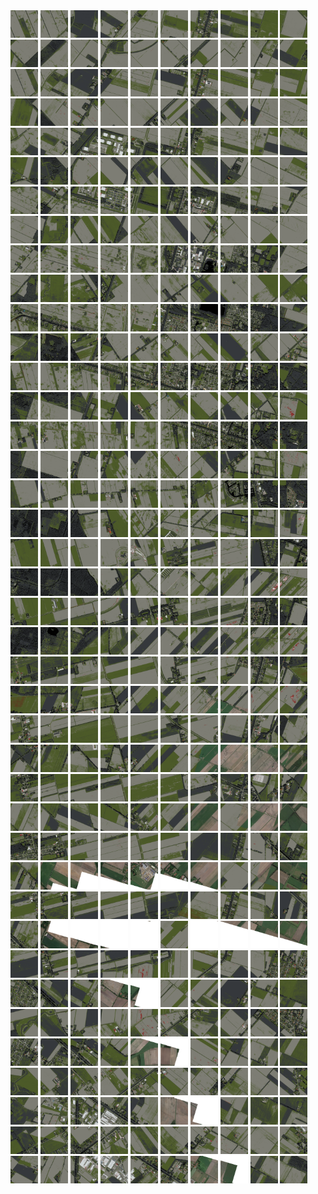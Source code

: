 <html>
<div>
<img src="https://github.com/HakkaTjakka/NL_TILE_MAP/blob/main/18/652/-1056/r.6520.-10560.png" height="44" width="44">
<img src="https://github.com/HakkaTjakka/NL_TILE_MAP/blob/main/18/652/-1056/r.6521.-10560.png" height="44" width="44">
<img src="https://github.com/HakkaTjakka/NL_TILE_MAP/blob/main/18/652/-1056/r.6522.-10560.png" height="44" width="44">
<img src="https://github.com/HakkaTjakka/NL_TILE_MAP/blob/main/18/652/-1056/r.6523.-10560.png" height="44" width="44">
<img src="https://github.com/HakkaTjakka/NL_TILE_MAP/blob/main/18/652/-1056/r.6524.-10560.png" height="44" width="44">
<img src="https://github.com/HakkaTjakka/NL_TILE_MAP/blob/main/18/652/-1056/r.6525.-10560.png" height="44" width="44">
<img src="https://github.com/HakkaTjakka/NL_TILE_MAP/blob/main/18/652/-1056/r.6526.-10560.png" height="44" width="44">
<img src="https://github.com/HakkaTjakka/NL_TILE_MAP/blob/main/18/652/-1056/r.6527.-10560.png" height="44" width="44">
<img src="https://github.com/HakkaTjakka/NL_TILE_MAP/blob/main/18/652/-1056/r.6528.-10560.png" height="44" width="44">
<img src="https://github.com/HakkaTjakka/NL_TILE_MAP/blob/main/18/652/-1056/r.6529.-10560.png" height="44" width="44">
<img src="https://github.com/HakkaTjakka/NL_TILE_MAP/blob/main/18/653/-1056/r.6530.-10560.png" height="44" width="44">
<img src="https://github.com/HakkaTjakka/NL_TILE_MAP/blob/main/18/653/-1056/r.6531.-10560.png" height="44" width="44">
<img src="https://github.com/HakkaTjakka/NL_TILE_MAP/blob/main/18/653/-1056/r.6532.-10560.png" height="44" width="44">
<img src="https://github.com/HakkaTjakka/NL_TILE_MAP/blob/main/18/653/-1056/r.6533.-10560.png" height="44" width="44">
<img src="https://github.com/HakkaTjakka/NL_TILE_MAP/blob/main/18/653/-1056/r.6534.-10560.png" height="44" width="44">
<img src="https://github.com/HakkaTjakka/NL_TILE_MAP/blob/main/18/653/-1056/r.6535.-10560.png" height="44" width="44">
<img src="https://github.com/HakkaTjakka/NL_TILE_MAP/blob/main/18/653/-1056/r.6536.-10560.png" height="44" width="44">
<img src="https://github.com/HakkaTjakka/NL_TILE_MAP/blob/main/18/653/-1056/r.6537.-10560.png" height="44" width="44">
<img src="https://github.com/HakkaTjakka/NL_TILE_MAP/blob/main/18/653/-1056/r.6538.-10560.png" height="44" width="44">
<img src="https://github.com/HakkaTjakka/NL_TILE_MAP/blob/main/18/653/-1056/r.6539.-10560.png" height="44" width="44">
<br>
<img src="https://github.com/HakkaTjakka/NL_TILE_MAP/blob/main/18/652/-1056/r.6520.-10559.png" height="44" width="44">
<img src="https://github.com/HakkaTjakka/NL_TILE_MAP/blob/main/18/652/-1056/r.6521.-10559.png" height="44" width="44">
<img src="https://github.com/HakkaTjakka/NL_TILE_MAP/blob/main/18/652/-1056/r.6522.-10559.png" height="44" width="44">
<img src="https://github.com/HakkaTjakka/NL_TILE_MAP/blob/main/18/652/-1056/r.6523.-10559.png" height="44" width="44">
<img src="https://github.com/HakkaTjakka/NL_TILE_MAP/blob/main/18/652/-1056/r.6524.-10559.png" height="44" width="44">
<img src="https://github.com/HakkaTjakka/NL_TILE_MAP/blob/main/18/652/-1056/r.6525.-10559.png" height="44" width="44">
<img src="https://github.com/HakkaTjakka/NL_TILE_MAP/blob/main/18/652/-1056/r.6526.-10559.png" height="44" width="44">
<img src="https://github.com/HakkaTjakka/NL_TILE_MAP/blob/main/18/652/-1056/r.6527.-10559.png" height="44" width="44">
<img src="https://github.com/HakkaTjakka/NL_TILE_MAP/blob/main/18/652/-1056/r.6528.-10559.png" height="44" width="44">
<img src="https://github.com/HakkaTjakka/NL_TILE_MAP/blob/main/18/652/-1056/r.6529.-10559.png" height="44" width="44">
<img src="https://github.com/HakkaTjakka/NL_TILE_MAP/blob/main/18/653/-1056/r.6530.-10559.png" height="44" width="44">
<img src="https://github.com/HakkaTjakka/NL_TILE_MAP/blob/main/18/653/-1056/r.6531.-10559.png" height="44" width="44">
<img src="https://github.com/HakkaTjakka/NL_TILE_MAP/blob/main/18/653/-1056/r.6532.-10559.png" height="44" width="44">
<img src="https://github.com/HakkaTjakka/NL_TILE_MAP/blob/main/18/653/-1056/r.6533.-10559.png" height="44" width="44">
<img src="https://github.com/HakkaTjakka/NL_TILE_MAP/blob/main/18/653/-1056/r.6534.-10559.png" height="44" width="44">
<img src="https://github.com/HakkaTjakka/NL_TILE_MAP/blob/main/18/653/-1056/r.6535.-10559.png" height="44" width="44">
<img src="https://github.com/HakkaTjakka/NL_TILE_MAP/blob/main/18/653/-1056/r.6536.-10559.png" height="44" width="44">
<img src="https://github.com/HakkaTjakka/NL_TILE_MAP/blob/main/18/653/-1056/r.6537.-10559.png" height="44" width="44">
<img src="https://github.com/HakkaTjakka/NL_TILE_MAP/blob/main/18/653/-1056/r.6538.-10559.png" height="44" width="44">
<img src="https://github.com/HakkaTjakka/NL_TILE_MAP/blob/main/18/653/-1056/r.6539.-10559.png" height="44" width="44">
<br>
<img src="https://github.com/HakkaTjakka/NL_TILE_MAP/blob/main/18/652/-1056/r.6520.-10558.png" height="44" width="44">
<img src="https://github.com/HakkaTjakka/NL_TILE_MAP/blob/main/18/652/-1056/r.6521.-10558.png" height="44" width="44">
<img src="https://github.com/HakkaTjakka/NL_TILE_MAP/blob/main/18/652/-1056/r.6522.-10558.png" height="44" width="44">
<img src="https://github.com/HakkaTjakka/NL_TILE_MAP/blob/main/18/652/-1056/r.6523.-10558.png" height="44" width="44">
<img src="https://github.com/HakkaTjakka/NL_TILE_MAP/blob/main/18/652/-1056/r.6524.-10558.png" height="44" width="44">
<img src="https://github.com/HakkaTjakka/NL_TILE_MAP/blob/main/18/652/-1056/r.6525.-10558.png" height="44" width="44">
<img src="https://github.com/HakkaTjakka/NL_TILE_MAP/blob/main/18/652/-1056/r.6526.-10558.png" height="44" width="44">
<img src="https://github.com/HakkaTjakka/NL_TILE_MAP/blob/main/18/652/-1056/r.6527.-10558.png" height="44" width="44">
<img src="https://github.com/HakkaTjakka/NL_TILE_MAP/blob/main/18/652/-1056/r.6528.-10558.png" height="44" width="44">
<img src="https://github.com/HakkaTjakka/NL_TILE_MAP/blob/main/18/652/-1056/r.6529.-10558.png" height="44" width="44">
<img src="https://github.com/HakkaTjakka/NL_TILE_MAP/blob/main/18/653/-1056/r.6530.-10558.png" height="44" width="44">
<img src="https://github.com/HakkaTjakka/NL_TILE_MAP/blob/main/18/653/-1056/r.6531.-10558.png" height="44" width="44">
<img src="https://github.com/HakkaTjakka/NL_TILE_MAP/blob/main/18/653/-1056/r.6532.-10558.png" height="44" width="44">
<img src="https://github.com/HakkaTjakka/NL_TILE_MAP/blob/main/18/653/-1056/r.6533.-10558.png" height="44" width="44">
<img src="https://github.com/HakkaTjakka/NL_TILE_MAP/blob/main/18/653/-1056/r.6534.-10558.png" height="44" width="44">
<img src="https://github.com/HakkaTjakka/NL_TILE_MAP/blob/main/18/653/-1056/r.6535.-10558.png" height="44" width="44">
<img src="https://github.com/HakkaTjakka/NL_TILE_MAP/blob/main/18/653/-1056/r.6536.-10558.png" height="44" width="44">
<img src="https://github.com/HakkaTjakka/NL_TILE_MAP/blob/main/18/653/-1056/r.6537.-10558.png" height="44" width="44">
<img src="https://github.com/HakkaTjakka/NL_TILE_MAP/blob/main/18/653/-1056/r.6538.-10558.png" height="44" width="44">
<img src="https://github.com/HakkaTjakka/NL_TILE_MAP/blob/main/18/653/-1056/r.6539.-10558.png" height="44" width="44">
<br>
<img src="https://github.com/HakkaTjakka/NL_TILE_MAP/blob/main/18/652/-1056/r.6520.-10557.png" height="44" width="44">
<img src="https://github.com/HakkaTjakka/NL_TILE_MAP/blob/main/18/652/-1056/r.6521.-10557.png" height="44" width="44">
<img src="https://github.com/HakkaTjakka/NL_TILE_MAP/blob/main/18/652/-1056/r.6522.-10557.png" height="44" width="44">
<img src="https://github.com/HakkaTjakka/NL_TILE_MAP/blob/main/18/652/-1056/r.6523.-10557.png" height="44" width="44">
<img src="https://github.com/HakkaTjakka/NL_TILE_MAP/blob/main/18/652/-1056/r.6524.-10557.png" height="44" width="44">
<img src="https://github.com/HakkaTjakka/NL_TILE_MAP/blob/main/18/652/-1056/r.6525.-10557.png" height="44" width="44">
<img src="https://github.com/HakkaTjakka/NL_TILE_MAP/blob/main/18/652/-1056/r.6526.-10557.png" height="44" width="44">
<img src="https://github.com/HakkaTjakka/NL_TILE_MAP/blob/main/18/652/-1056/r.6527.-10557.png" height="44" width="44">
<img src="https://github.com/HakkaTjakka/NL_TILE_MAP/blob/main/18/652/-1056/r.6528.-10557.png" height="44" width="44">
<img src="https://github.com/HakkaTjakka/NL_TILE_MAP/blob/main/18/652/-1056/r.6529.-10557.png" height="44" width="44">
<img src="https://github.com/HakkaTjakka/NL_TILE_MAP/blob/main/18/653/-1056/r.6530.-10557.png" height="44" width="44">
<img src="https://github.com/HakkaTjakka/NL_TILE_MAP/blob/main/18/653/-1056/r.6531.-10557.png" height="44" width="44">
<img src="https://github.com/HakkaTjakka/NL_TILE_MAP/blob/main/18/653/-1056/r.6532.-10557.png" height="44" width="44">
<img src="https://github.com/HakkaTjakka/NL_TILE_MAP/blob/main/18/653/-1056/r.6533.-10557.png" height="44" width="44">
<img src="https://github.com/HakkaTjakka/NL_TILE_MAP/blob/main/18/653/-1056/r.6534.-10557.png" height="44" width="44">
<img src="https://github.com/HakkaTjakka/NL_TILE_MAP/blob/main/18/653/-1056/r.6535.-10557.png" height="44" width="44">
<img src="https://github.com/HakkaTjakka/NL_TILE_MAP/blob/main/18/653/-1056/r.6536.-10557.png" height="44" width="44">
<img src="https://github.com/HakkaTjakka/NL_TILE_MAP/blob/main/18/653/-1056/r.6537.-10557.png" height="44" width="44">
<img src="https://github.com/HakkaTjakka/NL_TILE_MAP/blob/main/18/653/-1056/r.6538.-10557.png" height="44" width="44">
<img src="https://github.com/HakkaTjakka/NL_TILE_MAP/blob/main/18/653/-1056/r.6539.-10557.png" height="44" width="44">
<br>
<img src="https://github.com/HakkaTjakka/NL_TILE_MAP/blob/main/18/652/-1056/r.6520.-10556.png" height="44" width="44">
<img src="https://github.com/HakkaTjakka/NL_TILE_MAP/blob/main/18/652/-1056/r.6521.-10556.png" height="44" width="44">
<img src="https://github.com/HakkaTjakka/NL_TILE_MAP/blob/main/18/652/-1056/r.6522.-10556.png" height="44" width="44">
<img src="https://github.com/HakkaTjakka/NL_TILE_MAP/blob/main/18/652/-1056/r.6523.-10556.png" height="44" width="44">
<img src="https://github.com/HakkaTjakka/NL_TILE_MAP/blob/main/18/652/-1056/r.6524.-10556.png" height="44" width="44">
<img src="https://github.com/HakkaTjakka/NL_TILE_MAP/blob/main/18/652/-1056/r.6525.-10556.png" height="44" width="44">
<img src="https://github.com/HakkaTjakka/NL_TILE_MAP/blob/main/18/652/-1056/r.6526.-10556.png" height="44" width="44">
<img src="https://github.com/HakkaTjakka/NL_TILE_MAP/blob/main/18/652/-1056/r.6527.-10556.png" height="44" width="44">
<img src="https://github.com/HakkaTjakka/NL_TILE_MAP/blob/main/18/652/-1056/r.6528.-10556.png" height="44" width="44">
<img src="https://github.com/HakkaTjakka/NL_TILE_MAP/blob/main/18/652/-1056/r.6529.-10556.png" height="44" width="44">
<img src="https://github.com/HakkaTjakka/NL_TILE_MAP/blob/main/18/653/-1056/r.6530.-10556.png" height="44" width="44">
<img src="https://github.com/HakkaTjakka/NL_TILE_MAP/blob/main/18/653/-1056/r.6531.-10556.png" height="44" width="44">
<img src="https://github.com/HakkaTjakka/NL_TILE_MAP/blob/main/18/653/-1056/r.6532.-10556.png" height="44" width="44">
<img src="https://github.com/HakkaTjakka/NL_TILE_MAP/blob/main/18/653/-1056/r.6533.-10556.png" height="44" width="44">
<img src="https://github.com/HakkaTjakka/NL_TILE_MAP/blob/main/18/653/-1056/r.6534.-10556.png" height="44" width="44">
<img src="https://github.com/HakkaTjakka/NL_TILE_MAP/blob/main/18/653/-1056/r.6535.-10556.png" height="44" width="44">
<img src="https://github.com/HakkaTjakka/NL_TILE_MAP/blob/main/18/653/-1056/r.6536.-10556.png" height="44" width="44">
<img src="https://github.com/HakkaTjakka/NL_TILE_MAP/blob/main/18/653/-1056/r.6537.-10556.png" height="44" width="44">
<img src="https://github.com/HakkaTjakka/NL_TILE_MAP/blob/main/18/653/-1056/r.6538.-10556.png" height="44" width="44">
<img src="https://github.com/HakkaTjakka/NL_TILE_MAP/blob/main/18/653/-1056/r.6539.-10556.png" height="44" width="44">
<br>
<img src="https://github.com/HakkaTjakka/NL_TILE_MAP/blob/main/18/652/-1056/r.6520.-10555.png" height="44" width="44">
<img src="https://github.com/HakkaTjakka/NL_TILE_MAP/blob/main/18/652/-1056/r.6521.-10555.png" height="44" width="44">
<img src="https://github.com/HakkaTjakka/NL_TILE_MAP/blob/main/18/652/-1056/r.6522.-10555.png" height="44" width="44">
<img src="https://github.com/HakkaTjakka/NL_TILE_MAP/blob/main/18/652/-1056/r.6523.-10555.png" height="44" width="44">
<img src="https://github.com/HakkaTjakka/NL_TILE_MAP/blob/main/18/652/-1056/r.6524.-10555.png" height="44" width="44">
<img src="https://github.com/HakkaTjakka/NL_TILE_MAP/blob/main/18/652/-1056/r.6525.-10555.png" height="44" width="44">
<img src="https://github.com/HakkaTjakka/NL_TILE_MAP/blob/main/18/652/-1056/r.6526.-10555.png" height="44" width="44">
<img src="https://github.com/HakkaTjakka/NL_TILE_MAP/blob/main/18/652/-1056/r.6527.-10555.png" height="44" width="44">
<img src="https://github.com/HakkaTjakka/NL_TILE_MAP/blob/main/18/652/-1056/r.6528.-10555.png" height="44" width="44">
<img src="https://github.com/HakkaTjakka/NL_TILE_MAP/blob/main/18/652/-1056/r.6529.-10555.png" height="44" width="44">
<img src="https://github.com/HakkaTjakka/NL_TILE_MAP/blob/main/18/653/-1056/r.6530.-10555.png" height="44" width="44">
<img src="https://github.com/HakkaTjakka/NL_TILE_MAP/blob/main/18/653/-1056/r.6531.-10555.png" height="44" width="44">
<img src="https://github.com/HakkaTjakka/NL_TILE_MAP/blob/main/18/653/-1056/r.6532.-10555.png" height="44" width="44">
<img src="https://github.com/HakkaTjakka/NL_TILE_MAP/blob/main/18/653/-1056/r.6533.-10555.png" height="44" width="44">
<img src="https://github.com/HakkaTjakka/NL_TILE_MAP/blob/main/18/653/-1056/r.6534.-10555.png" height="44" width="44">
<img src="https://github.com/HakkaTjakka/NL_TILE_MAP/blob/main/18/653/-1056/r.6535.-10555.png" height="44" width="44">
<img src="https://github.com/HakkaTjakka/NL_TILE_MAP/blob/main/18/653/-1056/r.6536.-10555.png" height="44" width="44">
<img src="https://github.com/HakkaTjakka/NL_TILE_MAP/blob/main/18/653/-1056/r.6537.-10555.png" height="44" width="44">
<img src="https://github.com/HakkaTjakka/NL_TILE_MAP/blob/main/18/653/-1056/r.6538.-10555.png" height="44" width="44">
<img src="https://github.com/HakkaTjakka/NL_TILE_MAP/blob/main/18/653/-1056/r.6539.-10555.png" height="44" width="44">
<br>
<img src="https://github.com/HakkaTjakka/NL_TILE_MAP/blob/main/18/652/-1056/r.6520.-10554.png" height="44" width="44">
<img src="https://github.com/HakkaTjakka/NL_TILE_MAP/blob/main/18/652/-1056/r.6521.-10554.png" height="44" width="44">
<img src="https://github.com/HakkaTjakka/NL_TILE_MAP/blob/main/18/652/-1056/r.6522.-10554.png" height="44" width="44">
<img src="https://github.com/HakkaTjakka/NL_TILE_MAP/blob/main/18/652/-1056/r.6523.-10554.png" height="44" width="44">
<img src="https://github.com/HakkaTjakka/NL_TILE_MAP/blob/main/18/652/-1056/r.6524.-10554.png" height="44" width="44">
<img src="https://github.com/HakkaTjakka/NL_TILE_MAP/blob/main/18/652/-1056/r.6525.-10554.png" height="44" width="44">
<img src="https://github.com/HakkaTjakka/NL_TILE_MAP/blob/main/18/652/-1056/r.6526.-10554.png" height="44" width="44">
<img src="https://github.com/HakkaTjakka/NL_TILE_MAP/blob/main/18/652/-1056/r.6527.-10554.png" height="44" width="44">
<img src="https://github.com/HakkaTjakka/NL_TILE_MAP/blob/main/18/652/-1056/r.6528.-10554.png" height="44" width="44">
<img src="https://github.com/HakkaTjakka/NL_TILE_MAP/blob/main/18/652/-1056/r.6529.-10554.png" height="44" width="44">
<img src="https://github.com/HakkaTjakka/NL_TILE_MAP/blob/main/18/653/-1056/r.6530.-10554.png" height="44" width="44">
<img src="https://github.com/HakkaTjakka/NL_TILE_MAP/blob/main/18/653/-1056/r.6531.-10554.png" height="44" width="44">
<img src="https://github.com/HakkaTjakka/NL_TILE_MAP/blob/main/18/653/-1056/r.6532.-10554.png" height="44" width="44">
<img src="https://github.com/HakkaTjakka/NL_TILE_MAP/blob/main/18/653/-1056/r.6533.-10554.png" height="44" width="44">
<img src="https://github.com/HakkaTjakka/NL_TILE_MAP/blob/main/18/653/-1056/r.6534.-10554.png" height="44" width="44">
<img src="https://github.com/HakkaTjakka/NL_TILE_MAP/blob/main/18/653/-1056/r.6535.-10554.png" height="44" width="44">
<img src="https://github.com/HakkaTjakka/NL_TILE_MAP/blob/main/18/653/-1056/r.6536.-10554.png" height="44" width="44">
<img src="https://github.com/HakkaTjakka/NL_TILE_MAP/blob/main/18/653/-1056/r.6537.-10554.png" height="44" width="44">
<img src="https://github.com/HakkaTjakka/NL_TILE_MAP/blob/main/18/653/-1056/r.6538.-10554.png" height="44" width="44">
<img src="https://github.com/HakkaTjakka/NL_TILE_MAP/blob/main/18/653/-1056/r.6539.-10554.png" height="44" width="44">
<br>
<img src="https://github.com/HakkaTjakka/NL_TILE_MAP/blob/main/18/652/-1056/r.6520.-10553.png" height="44" width="44">
<img src="https://github.com/HakkaTjakka/NL_TILE_MAP/blob/main/18/652/-1056/r.6521.-10553.png" height="44" width="44">
<img src="https://github.com/HakkaTjakka/NL_TILE_MAP/blob/main/18/652/-1056/r.6522.-10553.png" height="44" width="44">
<img src="https://github.com/HakkaTjakka/NL_TILE_MAP/blob/main/18/652/-1056/r.6523.-10553.png" height="44" width="44">
<img src="https://github.com/HakkaTjakka/NL_TILE_MAP/blob/main/18/652/-1056/r.6524.-10553.png" height="44" width="44">
<img src="https://github.com/HakkaTjakka/NL_TILE_MAP/blob/main/18/652/-1056/r.6525.-10553.png" height="44" width="44">
<img src="https://github.com/HakkaTjakka/NL_TILE_MAP/blob/main/18/652/-1056/r.6526.-10553.png" height="44" width="44">
<img src="https://github.com/HakkaTjakka/NL_TILE_MAP/blob/main/18/652/-1056/r.6527.-10553.png" height="44" width="44">
<img src="https://github.com/HakkaTjakka/NL_TILE_MAP/blob/main/18/652/-1056/r.6528.-10553.png" height="44" width="44">
<img src="https://github.com/HakkaTjakka/NL_TILE_MAP/blob/main/18/652/-1056/r.6529.-10553.png" height="44" width="44">
<img src="https://github.com/HakkaTjakka/NL_TILE_MAP/blob/main/18/653/-1056/r.6530.-10553.png" height="44" width="44">
<img src="https://github.com/HakkaTjakka/NL_TILE_MAP/blob/main/18/653/-1056/r.6531.-10553.png" height="44" width="44">
<img src="https://github.com/HakkaTjakka/NL_TILE_MAP/blob/main/18/653/-1056/r.6532.-10553.png" height="44" width="44">
<img src="https://github.com/HakkaTjakka/NL_TILE_MAP/blob/main/18/653/-1056/r.6533.-10553.png" height="44" width="44">
<img src="https://github.com/HakkaTjakka/NL_TILE_MAP/blob/main/18/653/-1056/r.6534.-10553.png" height="44" width="44">
<img src="https://github.com/HakkaTjakka/NL_TILE_MAP/blob/main/18/653/-1056/r.6535.-10553.png" height="44" width="44">
<img src="https://github.com/HakkaTjakka/NL_TILE_MAP/blob/main/18/653/-1056/r.6536.-10553.png" height="44" width="44">
<img src="https://github.com/HakkaTjakka/NL_TILE_MAP/blob/main/18/653/-1056/r.6537.-10553.png" height="44" width="44">
<img src="https://github.com/HakkaTjakka/NL_TILE_MAP/blob/main/18/653/-1056/r.6538.-10553.png" height="44" width="44">
<img src="https://github.com/HakkaTjakka/NL_TILE_MAP/blob/main/18/653/-1056/r.6539.-10553.png" height="44" width="44">
<br>
<img src="https://github.com/HakkaTjakka/NL_TILE_MAP/blob/main/18/652/-1056/r.6520.-10552.png" height="44" width="44">
<img src="https://github.com/HakkaTjakka/NL_TILE_MAP/blob/main/18/652/-1056/r.6521.-10552.png" height="44" width="44">
<img src="https://github.com/HakkaTjakka/NL_TILE_MAP/blob/main/18/652/-1056/r.6522.-10552.png" height="44" width="44">
<img src="https://github.com/HakkaTjakka/NL_TILE_MAP/blob/main/18/652/-1056/r.6523.-10552.png" height="44" width="44">
<img src="https://github.com/HakkaTjakka/NL_TILE_MAP/blob/main/18/652/-1056/r.6524.-10552.png" height="44" width="44">
<img src="https://github.com/HakkaTjakka/NL_TILE_MAP/blob/main/18/652/-1056/r.6525.-10552.png" height="44" width="44">
<img src="https://github.com/HakkaTjakka/NL_TILE_MAP/blob/main/18/652/-1056/r.6526.-10552.png" height="44" width="44">
<img src="https://github.com/HakkaTjakka/NL_TILE_MAP/blob/main/18/652/-1056/r.6527.-10552.png" height="44" width="44">
<img src="https://github.com/HakkaTjakka/NL_TILE_MAP/blob/main/18/652/-1056/r.6528.-10552.png" height="44" width="44">
<img src="https://github.com/HakkaTjakka/NL_TILE_MAP/blob/main/18/652/-1056/r.6529.-10552.png" height="44" width="44">
<img src="https://github.com/HakkaTjakka/NL_TILE_MAP/blob/main/18/653/-1056/r.6530.-10552.png" height="44" width="44">
<img src="https://github.com/HakkaTjakka/NL_TILE_MAP/blob/main/18/653/-1056/r.6531.-10552.png" height="44" width="44">
<img src="https://github.com/HakkaTjakka/NL_TILE_MAP/blob/main/18/653/-1056/r.6532.-10552.png" height="44" width="44">
<img src="https://github.com/HakkaTjakka/NL_TILE_MAP/blob/main/18/653/-1056/r.6533.-10552.png" height="44" width="44">
<img src="https://github.com/HakkaTjakka/NL_TILE_MAP/blob/main/18/653/-1056/r.6534.-10552.png" height="44" width="44">
<img src="https://github.com/HakkaTjakka/NL_TILE_MAP/blob/main/18/653/-1056/r.6535.-10552.png" height="44" width="44">
<img src="https://github.com/HakkaTjakka/NL_TILE_MAP/blob/main/18/653/-1056/r.6536.-10552.png" height="44" width="44">
<img src="https://github.com/HakkaTjakka/NL_TILE_MAP/blob/main/18/653/-1056/r.6537.-10552.png" height="44" width="44">
<img src="https://github.com/HakkaTjakka/NL_TILE_MAP/blob/main/18/653/-1056/r.6538.-10552.png" height="44" width="44">
<img src="https://github.com/HakkaTjakka/NL_TILE_MAP/blob/main/18/653/-1056/r.6539.-10552.png" height="44" width="44">
<br>
<img src="https://github.com/HakkaTjakka/NL_TILE_MAP/blob/main/18/652/-1056/r.6520.-10551.png" height="44" width="44">
<img src="https://github.com/HakkaTjakka/NL_TILE_MAP/blob/main/18/652/-1056/r.6521.-10551.png" height="44" width="44">
<img src="https://github.com/HakkaTjakka/NL_TILE_MAP/blob/main/18/652/-1056/r.6522.-10551.png" height="44" width="44">
<img src="https://github.com/HakkaTjakka/NL_TILE_MAP/blob/main/18/652/-1056/r.6523.-10551.png" height="44" width="44">
<img src="https://github.com/HakkaTjakka/NL_TILE_MAP/blob/main/18/652/-1056/r.6524.-10551.png" height="44" width="44">
<img src="https://github.com/HakkaTjakka/NL_TILE_MAP/blob/main/18/652/-1056/r.6525.-10551.png" height="44" width="44">
<img src="https://github.com/HakkaTjakka/NL_TILE_MAP/blob/main/18/652/-1056/r.6526.-10551.png" height="44" width="44">
<img src="https://github.com/HakkaTjakka/NL_TILE_MAP/blob/main/18/652/-1056/r.6527.-10551.png" height="44" width="44">
<img src="https://github.com/HakkaTjakka/NL_TILE_MAP/blob/main/18/652/-1056/r.6528.-10551.png" height="44" width="44">
<img src="https://github.com/HakkaTjakka/NL_TILE_MAP/blob/main/18/652/-1056/r.6529.-10551.png" height="44" width="44">
<img src="https://github.com/HakkaTjakka/NL_TILE_MAP/blob/main/18/653/-1056/r.6530.-10551.png" height="44" width="44">
<img src="https://github.com/HakkaTjakka/NL_TILE_MAP/blob/main/18/653/-1056/r.6531.-10551.png" height="44" width="44">
<img src="https://github.com/HakkaTjakka/NL_TILE_MAP/blob/main/18/653/-1056/r.6532.-10551.png" height="44" width="44">
<img src="https://github.com/HakkaTjakka/NL_TILE_MAP/blob/main/18/653/-1056/r.6533.-10551.png" height="44" width="44">
<img src="https://github.com/HakkaTjakka/NL_TILE_MAP/blob/main/18/653/-1056/r.6534.-10551.png" height="44" width="44">
<img src="https://github.com/HakkaTjakka/NL_TILE_MAP/blob/main/18/653/-1056/r.6535.-10551.png" height="44" width="44">
<img src="https://github.com/HakkaTjakka/NL_TILE_MAP/blob/main/18/653/-1056/r.6536.-10551.png" height="44" width="44">
<img src="https://github.com/HakkaTjakka/NL_TILE_MAP/blob/main/18/653/-1056/r.6537.-10551.png" height="44" width="44">
<img src="https://github.com/HakkaTjakka/NL_TILE_MAP/blob/main/18/653/-1056/r.6538.-10551.png" height="44" width="44">
<img src="https://github.com/HakkaTjakka/NL_TILE_MAP/blob/main/18/653/-1056/r.6539.-10551.png" height="44" width="44">
<br>
<img src="https://github.com/HakkaTjakka/NL_TILE_MAP/blob/main/18/652/-1055/r.6520.-10550.png" height="44" width="44">
<img src="https://github.com/HakkaTjakka/NL_TILE_MAP/blob/main/18/652/-1055/r.6521.-10550.png" height="44" width="44">
<img src="https://github.com/HakkaTjakka/NL_TILE_MAP/blob/main/18/652/-1055/r.6522.-10550.png" height="44" width="44">
<img src="https://github.com/HakkaTjakka/NL_TILE_MAP/blob/main/18/652/-1055/r.6523.-10550.png" height="44" width="44">
<img src="https://github.com/HakkaTjakka/NL_TILE_MAP/blob/main/18/652/-1055/r.6524.-10550.png" height="44" width="44">
<img src="https://github.com/HakkaTjakka/NL_TILE_MAP/blob/main/18/652/-1055/r.6525.-10550.png" height="44" width="44">
<img src="https://github.com/HakkaTjakka/NL_TILE_MAP/blob/main/18/652/-1055/r.6526.-10550.png" height="44" width="44">
<img src="https://github.com/HakkaTjakka/NL_TILE_MAP/blob/main/18/652/-1055/r.6527.-10550.png" height="44" width="44">
<img src="https://github.com/HakkaTjakka/NL_TILE_MAP/blob/main/18/652/-1055/r.6528.-10550.png" height="44" width="44">
<img src="https://github.com/HakkaTjakka/NL_TILE_MAP/blob/main/18/652/-1055/r.6529.-10550.png" height="44" width="44">
<img src="https://github.com/HakkaTjakka/NL_TILE_MAP/blob/main/18/653/-1055/r.6530.-10550.png" height="44" width="44">
<img src="https://github.com/HakkaTjakka/NL_TILE_MAP/blob/main/18/653/-1055/r.6531.-10550.png" height="44" width="44">
<img src="https://github.com/HakkaTjakka/NL_TILE_MAP/blob/main/18/653/-1055/r.6532.-10550.png" height="44" width="44">
<img src="https://github.com/HakkaTjakka/NL_TILE_MAP/blob/main/18/653/-1055/r.6533.-10550.png" height="44" width="44">
<img src="https://github.com/HakkaTjakka/NL_TILE_MAP/blob/main/18/653/-1055/r.6534.-10550.png" height="44" width="44">
<img src="https://github.com/HakkaTjakka/NL_TILE_MAP/blob/main/18/653/-1055/r.6535.-10550.png" height="44" width="44">
<img src="https://github.com/HakkaTjakka/NL_TILE_MAP/blob/main/18/653/-1055/r.6536.-10550.png" height="44" width="44">
<img src="https://github.com/HakkaTjakka/NL_TILE_MAP/blob/main/18/653/-1055/r.6537.-10550.png" height="44" width="44">
<img src="https://github.com/HakkaTjakka/NL_TILE_MAP/blob/main/18/653/-1055/r.6538.-10550.png" height="44" width="44">
<img src="https://github.com/HakkaTjakka/NL_TILE_MAP/blob/main/18/653/-1055/r.6539.-10550.png" height="44" width="44">
<br>
<img src="https://github.com/HakkaTjakka/NL_TILE_MAP/blob/main/18/652/-1055/r.6520.-10549.png" height="44" width="44">
<img src="https://github.com/HakkaTjakka/NL_TILE_MAP/blob/main/18/652/-1055/r.6521.-10549.png" height="44" width="44">
<img src="https://github.com/HakkaTjakka/NL_TILE_MAP/blob/main/18/652/-1055/r.6522.-10549.png" height="44" width="44">
<img src="https://github.com/HakkaTjakka/NL_TILE_MAP/blob/main/18/652/-1055/r.6523.-10549.png" height="44" width="44">
<img src="https://github.com/HakkaTjakka/NL_TILE_MAP/blob/main/18/652/-1055/r.6524.-10549.png" height="44" width="44">
<img src="https://github.com/HakkaTjakka/NL_TILE_MAP/blob/main/18/652/-1055/r.6525.-10549.png" height="44" width="44">
<img src="https://github.com/HakkaTjakka/NL_TILE_MAP/blob/main/18/652/-1055/r.6526.-10549.png" height="44" width="44">
<img src="https://github.com/HakkaTjakka/NL_TILE_MAP/blob/main/18/652/-1055/r.6527.-10549.png" height="44" width="44">
<img src="https://github.com/HakkaTjakka/NL_TILE_MAP/blob/main/18/652/-1055/r.6528.-10549.png" height="44" width="44">
<img src="https://github.com/HakkaTjakka/NL_TILE_MAP/blob/main/18/652/-1055/r.6529.-10549.png" height="44" width="44">
<img src="https://github.com/HakkaTjakka/NL_TILE_MAP/blob/main/18/653/-1055/r.6530.-10549.png" height="44" width="44">
<img src="https://github.com/HakkaTjakka/NL_TILE_MAP/blob/main/18/653/-1055/r.6531.-10549.png" height="44" width="44">
<img src="https://github.com/HakkaTjakka/NL_TILE_MAP/blob/main/18/653/-1055/r.6532.-10549.png" height="44" width="44">
<img src="https://github.com/HakkaTjakka/NL_TILE_MAP/blob/main/18/653/-1055/r.6533.-10549.png" height="44" width="44">
<img src="https://github.com/HakkaTjakka/NL_TILE_MAP/blob/main/18/653/-1055/r.6534.-10549.png" height="44" width="44">
<img src="https://github.com/HakkaTjakka/NL_TILE_MAP/blob/main/18/653/-1055/r.6535.-10549.png" height="44" width="44">
<img src="https://github.com/HakkaTjakka/NL_TILE_MAP/blob/main/18/653/-1055/r.6536.-10549.png" height="44" width="44">
<img src="https://github.com/HakkaTjakka/NL_TILE_MAP/blob/main/18/653/-1055/r.6537.-10549.png" height="44" width="44">
<img src="https://github.com/HakkaTjakka/NL_TILE_MAP/blob/main/18/653/-1055/r.6538.-10549.png" height="44" width="44">
<img src="https://github.com/HakkaTjakka/NL_TILE_MAP/blob/main/18/653/-1055/r.6539.-10549.png" height="44" width="44">
<br>
<img src="https://github.com/HakkaTjakka/NL_TILE_MAP/blob/main/18/652/-1055/r.6520.-10548.png" height="44" width="44">
<img src="https://github.com/HakkaTjakka/NL_TILE_MAP/blob/main/18/652/-1055/r.6521.-10548.png" height="44" width="44">
<img src="https://github.com/HakkaTjakka/NL_TILE_MAP/blob/main/18/652/-1055/r.6522.-10548.png" height="44" width="44">
<img src="https://github.com/HakkaTjakka/NL_TILE_MAP/blob/main/18/652/-1055/r.6523.-10548.png" height="44" width="44">
<img src="https://github.com/HakkaTjakka/NL_TILE_MAP/blob/main/18/652/-1055/r.6524.-10548.png" height="44" width="44">
<img src="https://github.com/HakkaTjakka/NL_TILE_MAP/blob/main/18/652/-1055/r.6525.-10548.png" height="44" width="44">
<img src="https://github.com/HakkaTjakka/NL_TILE_MAP/blob/main/18/652/-1055/r.6526.-10548.png" height="44" width="44">
<img src="https://github.com/HakkaTjakka/NL_TILE_MAP/blob/main/18/652/-1055/r.6527.-10548.png" height="44" width="44">
<img src="https://github.com/HakkaTjakka/NL_TILE_MAP/blob/main/18/652/-1055/r.6528.-10548.png" height="44" width="44">
<img src="https://github.com/HakkaTjakka/NL_TILE_MAP/blob/main/18/652/-1055/r.6529.-10548.png" height="44" width="44">
<img src="https://github.com/HakkaTjakka/NL_TILE_MAP/blob/main/18/653/-1055/r.6530.-10548.png" height="44" width="44">
<img src="https://github.com/HakkaTjakka/NL_TILE_MAP/blob/main/18/653/-1055/r.6531.-10548.png" height="44" width="44">
<img src="https://github.com/HakkaTjakka/NL_TILE_MAP/blob/main/18/653/-1055/r.6532.-10548.png" height="44" width="44">
<img src="https://github.com/HakkaTjakka/NL_TILE_MAP/blob/main/18/653/-1055/r.6533.-10548.png" height="44" width="44">
<img src="https://github.com/HakkaTjakka/NL_TILE_MAP/blob/main/18/653/-1055/r.6534.-10548.png" height="44" width="44">
<img src="https://github.com/HakkaTjakka/NL_TILE_MAP/blob/main/18/653/-1055/r.6535.-10548.png" height="44" width="44">
<img src="https://github.com/HakkaTjakka/NL_TILE_MAP/blob/main/18/653/-1055/r.6536.-10548.png" height="44" width="44">
<img src="https://github.com/HakkaTjakka/NL_TILE_MAP/blob/main/18/653/-1055/r.6537.-10548.png" height="44" width="44">
<img src="https://github.com/HakkaTjakka/NL_TILE_MAP/blob/main/18/653/-1055/r.6538.-10548.png" height="44" width="44">
<img src="https://github.com/HakkaTjakka/NL_TILE_MAP/blob/main/18/653/-1055/r.6539.-10548.png" height="44" width="44">
<br>
<img src="https://github.com/HakkaTjakka/NL_TILE_MAP/blob/main/18/652/-1055/r.6520.-10547.png" height="44" width="44">
<img src="https://github.com/HakkaTjakka/NL_TILE_MAP/blob/main/18/652/-1055/r.6521.-10547.png" height="44" width="44">
<img src="https://github.com/HakkaTjakka/NL_TILE_MAP/blob/main/18/652/-1055/r.6522.-10547.png" height="44" width="44">
<img src="https://github.com/HakkaTjakka/NL_TILE_MAP/blob/main/18/652/-1055/r.6523.-10547.png" height="44" width="44">
<img src="https://github.com/HakkaTjakka/NL_TILE_MAP/blob/main/18/652/-1055/r.6524.-10547.png" height="44" width="44">
<img src="https://github.com/HakkaTjakka/NL_TILE_MAP/blob/main/18/652/-1055/r.6525.-10547.png" height="44" width="44">
<img src="https://github.com/HakkaTjakka/NL_TILE_MAP/blob/main/18/652/-1055/r.6526.-10547.png" height="44" width="44">
<img src="https://github.com/HakkaTjakka/NL_TILE_MAP/blob/main/18/652/-1055/r.6527.-10547.png" height="44" width="44">
<img src="https://github.com/HakkaTjakka/NL_TILE_MAP/blob/main/18/652/-1055/r.6528.-10547.png" height="44" width="44">
<img src="https://github.com/HakkaTjakka/NL_TILE_MAP/blob/main/18/652/-1055/r.6529.-10547.png" height="44" width="44">
<img src="https://github.com/HakkaTjakka/NL_TILE_MAP/blob/main/18/653/-1055/r.6530.-10547.png" height="44" width="44">
<img src="https://github.com/HakkaTjakka/NL_TILE_MAP/blob/main/18/653/-1055/r.6531.-10547.png" height="44" width="44">
<img src="https://github.com/HakkaTjakka/NL_TILE_MAP/blob/main/18/653/-1055/r.6532.-10547.png" height="44" width="44">
<img src="https://github.com/HakkaTjakka/NL_TILE_MAP/blob/main/18/653/-1055/r.6533.-10547.png" height="44" width="44">
<img src="https://github.com/HakkaTjakka/NL_TILE_MAP/blob/main/18/653/-1055/r.6534.-10547.png" height="44" width="44">
<img src="https://github.com/HakkaTjakka/NL_TILE_MAP/blob/main/18/653/-1055/r.6535.-10547.png" height="44" width="44">
<img src="https://github.com/HakkaTjakka/NL_TILE_MAP/blob/main/18/653/-1055/r.6536.-10547.png" height="44" width="44">
<img src="https://github.com/HakkaTjakka/NL_TILE_MAP/blob/main/18/653/-1055/r.6537.-10547.png" height="44" width="44">
<img src="https://github.com/HakkaTjakka/NL_TILE_MAP/blob/main/18/653/-1055/r.6538.-10547.png" height="44" width="44">
<img src="https://github.com/HakkaTjakka/NL_TILE_MAP/blob/main/18/653/-1055/r.6539.-10547.png" height="44" width="44">
<br>
<img src="https://github.com/HakkaTjakka/NL_TILE_MAP/blob/main/18/652/-1055/r.6520.-10546.png" height="44" width="44">
<img src="https://github.com/HakkaTjakka/NL_TILE_MAP/blob/main/18/652/-1055/r.6521.-10546.png" height="44" width="44">
<img src="https://github.com/HakkaTjakka/NL_TILE_MAP/blob/main/18/652/-1055/r.6522.-10546.png" height="44" width="44">
<img src="https://github.com/HakkaTjakka/NL_TILE_MAP/blob/main/18/652/-1055/r.6523.-10546.png" height="44" width="44">
<img src="https://github.com/HakkaTjakka/NL_TILE_MAP/blob/main/18/652/-1055/r.6524.-10546.png" height="44" width="44">
<img src="https://github.com/HakkaTjakka/NL_TILE_MAP/blob/main/18/652/-1055/r.6525.-10546.png" height="44" width="44">
<img src="https://github.com/HakkaTjakka/NL_TILE_MAP/blob/main/18/652/-1055/r.6526.-10546.png" height="44" width="44">
<img src="https://github.com/HakkaTjakka/NL_TILE_MAP/blob/main/18/652/-1055/r.6527.-10546.png" height="44" width="44">
<img src="https://github.com/HakkaTjakka/NL_TILE_MAP/blob/main/18/652/-1055/r.6528.-10546.png" height="44" width="44">
<img src="https://github.com/HakkaTjakka/NL_TILE_MAP/blob/main/18/652/-1055/r.6529.-10546.png" height="44" width="44">
<img src="https://github.com/HakkaTjakka/NL_TILE_MAP/blob/main/18/653/-1055/r.6530.-10546.png" height="44" width="44">
<img src="https://github.com/HakkaTjakka/NL_TILE_MAP/blob/main/18/653/-1055/r.6531.-10546.png" height="44" width="44">
<img src="https://github.com/HakkaTjakka/NL_TILE_MAP/blob/main/18/653/-1055/r.6532.-10546.png" height="44" width="44">
<img src="https://github.com/HakkaTjakka/NL_TILE_MAP/blob/main/18/653/-1055/r.6533.-10546.png" height="44" width="44">
<img src="https://github.com/HakkaTjakka/NL_TILE_MAP/blob/main/18/653/-1055/r.6534.-10546.png" height="44" width="44">
<img src="https://github.com/HakkaTjakka/NL_TILE_MAP/blob/main/18/653/-1055/r.6535.-10546.png" height="44" width="44">
<img src="https://github.com/HakkaTjakka/NL_TILE_MAP/blob/main/18/653/-1055/r.6536.-10546.png" height="44" width="44">
<img src="https://github.com/HakkaTjakka/NL_TILE_MAP/blob/main/18/653/-1055/r.6537.-10546.png" height="44" width="44">
<img src="https://github.com/HakkaTjakka/NL_TILE_MAP/blob/main/18/653/-1055/r.6538.-10546.png" height="44" width="44">
<img src="https://github.com/HakkaTjakka/NL_TILE_MAP/blob/main/18/653/-1055/r.6539.-10546.png" height="44" width="44">
<br>
<img src="https://github.com/HakkaTjakka/NL_TILE_MAP/blob/main/18/652/-1055/r.6520.-10545.png" height="44" width="44">
<img src="https://github.com/HakkaTjakka/NL_TILE_MAP/blob/main/18/652/-1055/r.6521.-10545.png" height="44" width="44">
<img src="https://github.com/HakkaTjakka/NL_TILE_MAP/blob/main/18/652/-1055/r.6522.-10545.png" height="44" width="44">
<img src="https://github.com/HakkaTjakka/NL_TILE_MAP/blob/main/18/652/-1055/r.6523.-10545.png" height="44" width="44">
<img src="https://github.com/HakkaTjakka/NL_TILE_MAP/blob/main/18/652/-1055/r.6524.-10545.png" height="44" width="44">
<img src="https://github.com/HakkaTjakka/NL_TILE_MAP/blob/main/18/652/-1055/r.6525.-10545.png" height="44" width="44">
<img src="https://github.com/HakkaTjakka/NL_TILE_MAP/blob/main/18/652/-1055/r.6526.-10545.png" height="44" width="44">
<img src="https://github.com/HakkaTjakka/NL_TILE_MAP/blob/main/18/652/-1055/r.6527.-10545.png" height="44" width="44">
<img src="https://github.com/HakkaTjakka/NL_TILE_MAP/blob/main/18/652/-1055/r.6528.-10545.png" height="44" width="44">
<img src="https://github.com/HakkaTjakka/NL_TILE_MAP/blob/main/18/652/-1055/r.6529.-10545.png" height="44" width="44">
<img src="https://github.com/HakkaTjakka/NL_TILE_MAP/blob/main/18/653/-1055/r.6530.-10545.png" height="44" width="44">
<img src="https://github.com/HakkaTjakka/NL_TILE_MAP/blob/main/18/653/-1055/r.6531.-10545.png" height="44" width="44">
<img src="https://github.com/HakkaTjakka/NL_TILE_MAP/blob/main/18/653/-1055/r.6532.-10545.png" height="44" width="44">
<img src="https://github.com/HakkaTjakka/NL_TILE_MAP/blob/main/18/653/-1055/r.6533.-10545.png" height="44" width="44">
<img src="https://github.com/HakkaTjakka/NL_TILE_MAP/blob/main/18/653/-1055/r.6534.-10545.png" height="44" width="44">
<img src="https://github.com/HakkaTjakka/NL_TILE_MAP/blob/main/18/653/-1055/r.6535.-10545.png" height="44" width="44">
<img src="https://github.com/HakkaTjakka/NL_TILE_MAP/blob/main/18/653/-1055/r.6536.-10545.png" height="44" width="44">
<img src="https://github.com/HakkaTjakka/NL_TILE_MAP/blob/main/18/653/-1055/r.6537.-10545.png" height="44" width="44">
<img src="https://github.com/HakkaTjakka/NL_TILE_MAP/blob/main/18/653/-1055/r.6538.-10545.png" height="44" width="44">
<img src="https://github.com/HakkaTjakka/NL_TILE_MAP/blob/main/18/653/-1055/r.6539.-10545.png" height="44" width="44">
<br>
<img src="https://github.com/HakkaTjakka/NL_TILE_MAP/blob/main/18/652/-1055/r.6520.-10544.png" height="44" width="44">
<img src="https://github.com/HakkaTjakka/NL_TILE_MAP/blob/main/18/652/-1055/r.6521.-10544.png" height="44" width="44">
<img src="https://github.com/HakkaTjakka/NL_TILE_MAP/blob/main/18/652/-1055/r.6522.-10544.png" height="44" width="44">
<img src="https://github.com/HakkaTjakka/NL_TILE_MAP/blob/main/18/652/-1055/r.6523.-10544.png" height="44" width="44">
<img src="https://github.com/HakkaTjakka/NL_TILE_MAP/blob/main/18/652/-1055/r.6524.-10544.png" height="44" width="44">
<img src="https://github.com/HakkaTjakka/NL_TILE_MAP/blob/main/18/652/-1055/r.6525.-10544.png" height="44" width="44">
<img src="https://github.com/HakkaTjakka/NL_TILE_MAP/blob/main/18/652/-1055/r.6526.-10544.png" height="44" width="44">
<img src="https://github.com/HakkaTjakka/NL_TILE_MAP/blob/main/18/652/-1055/r.6527.-10544.png" height="44" width="44">
<img src="https://github.com/HakkaTjakka/NL_TILE_MAP/blob/main/18/652/-1055/r.6528.-10544.png" height="44" width="44">
<img src="https://github.com/HakkaTjakka/NL_TILE_MAP/blob/main/18/652/-1055/r.6529.-10544.png" height="44" width="44">
<img src="https://github.com/HakkaTjakka/NL_TILE_MAP/blob/main/18/653/-1055/r.6530.-10544.png" height="44" width="44">
<img src="https://github.com/HakkaTjakka/NL_TILE_MAP/blob/main/18/653/-1055/r.6531.-10544.png" height="44" width="44">
<img src="https://github.com/HakkaTjakka/NL_TILE_MAP/blob/main/18/653/-1055/r.6532.-10544.png" height="44" width="44">
<img src="https://github.com/HakkaTjakka/NL_TILE_MAP/blob/main/18/653/-1055/r.6533.-10544.png" height="44" width="44">
<img src="https://github.com/HakkaTjakka/NL_TILE_MAP/blob/main/18/653/-1055/r.6534.-10544.png" height="44" width="44">
<img src="https://github.com/HakkaTjakka/NL_TILE_MAP/blob/main/18/653/-1055/r.6535.-10544.png" height="44" width="44">
<img src="https://github.com/HakkaTjakka/NL_TILE_MAP/blob/main/18/653/-1055/r.6536.-10544.png" height="44" width="44">
<img src="https://github.com/HakkaTjakka/NL_TILE_MAP/blob/main/18/653/-1055/r.6537.-10544.png" height="44" width="44">
<img src="https://github.com/HakkaTjakka/NL_TILE_MAP/blob/main/18/653/-1055/r.6538.-10544.png" height="44" width="44">
<img src="https://github.com/HakkaTjakka/NL_TILE_MAP/blob/main/18/653/-1055/r.6539.-10544.png" height="44" width="44">
<br>
<img src="https://github.com/HakkaTjakka/NL_TILE_MAP/blob/main/18/652/-1055/r.6520.-10543.png" height="44" width="44">
<img src="https://github.com/HakkaTjakka/NL_TILE_MAP/blob/main/18/652/-1055/r.6521.-10543.png" height="44" width="44">
<img src="https://github.com/HakkaTjakka/NL_TILE_MAP/blob/main/18/652/-1055/r.6522.-10543.png" height="44" width="44">
<img src="https://github.com/HakkaTjakka/NL_TILE_MAP/blob/main/18/652/-1055/r.6523.-10543.png" height="44" width="44">
<img src="https://github.com/HakkaTjakka/NL_TILE_MAP/blob/main/18/652/-1055/r.6524.-10543.png" height="44" width="44">
<img src="https://github.com/HakkaTjakka/NL_TILE_MAP/blob/main/18/652/-1055/r.6525.-10543.png" height="44" width="44">
<img src="https://github.com/HakkaTjakka/NL_TILE_MAP/blob/main/18/652/-1055/r.6526.-10543.png" height="44" width="44">
<img src="https://github.com/HakkaTjakka/NL_TILE_MAP/blob/main/18/652/-1055/r.6527.-10543.png" height="44" width="44">
<img src="https://github.com/HakkaTjakka/NL_TILE_MAP/blob/main/18/652/-1055/r.6528.-10543.png" height="44" width="44">
<img src="https://github.com/HakkaTjakka/NL_TILE_MAP/blob/main/18/652/-1055/r.6529.-10543.png" height="44" width="44">
<img src="https://github.com/HakkaTjakka/NL_TILE_MAP/blob/main/18/653/-1055/r.6530.-10543.png" height="44" width="44">
<img src="https://github.com/HakkaTjakka/NL_TILE_MAP/blob/main/18/653/-1055/r.6531.-10543.png" height="44" width="44">
<img src="https://github.com/HakkaTjakka/NL_TILE_MAP/blob/main/18/653/-1055/r.6532.-10543.png" height="44" width="44">
<img src="https://github.com/HakkaTjakka/NL_TILE_MAP/blob/main/18/653/-1055/r.6533.-10543.png" height="44" width="44">
<img src="https://github.com/HakkaTjakka/NL_TILE_MAP/blob/main/18/653/-1055/r.6534.-10543.png" height="44" width="44">
<img src="https://github.com/HakkaTjakka/NL_TILE_MAP/blob/main/18/653/-1055/r.6535.-10543.png" height="44" width="44">
<img src="https://github.com/HakkaTjakka/NL_TILE_MAP/blob/main/18/653/-1055/r.6536.-10543.png" height="44" width="44">
<img src="https://github.com/HakkaTjakka/NL_TILE_MAP/blob/main/18/653/-1055/r.6537.-10543.png" height="44" width="44">
<img src="https://github.com/HakkaTjakka/NL_TILE_MAP/blob/main/18/653/-1055/r.6538.-10543.png" height="44" width="44">
<img src="https://github.com/HakkaTjakka/NL_TILE_MAP/blob/main/18/653/-1055/r.6539.-10543.png" height="44" width="44">
<br>
<img src="https://github.com/HakkaTjakka/NL_TILE_MAP/blob/main/18/652/-1055/r.6520.-10542.png" height="44" width="44">
<img src="https://github.com/HakkaTjakka/NL_TILE_MAP/blob/main/18/652/-1055/r.6521.-10542.png" height="44" width="44">
<img src="https://github.com/HakkaTjakka/NL_TILE_MAP/blob/main/18/652/-1055/r.6522.-10542.png" height="44" width="44">
<img src="https://github.com/HakkaTjakka/NL_TILE_MAP/blob/main/18/652/-1055/r.6523.-10542.png" height="44" width="44">
<img src="https://github.com/HakkaTjakka/NL_TILE_MAP/blob/main/18/652/-1055/r.6524.-10542.png" height="44" width="44">
<img src="https://github.com/HakkaTjakka/NL_TILE_MAP/blob/main/18/652/-1055/r.6525.-10542.png" height="44" width="44">
<img src="https://github.com/HakkaTjakka/NL_TILE_MAP/blob/main/18/652/-1055/r.6526.-10542.png" height="44" width="44">
<img src="https://github.com/HakkaTjakka/NL_TILE_MAP/blob/main/18/652/-1055/r.6527.-10542.png" height="44" width="44">
<img src="https://github.com/HakkaTjakka/NL_TILE_MAP/blob/main/18/652/-1055/r.6528.-10542.png" height="44" width="44">
<img src="https://github.com/HakkaTjakka/NL_TILE_MAP/blob/main/18/652/-1055/r.6529.-10542.png" height="44" width="44">
<img src="https://github.com/HakkaTjakka/NL_TILE_MAP/blob/main/18/653/-1055/r.6530.-10542.png" height="44" width="44">
<img src="https://github.com/HakkaTjakka/NL_TILE_MAP/blob/main/18/653/-1055/r.6531.-10542.png" height="44" width="44">
<img src="https://github.com/HakkaTjakka/NL_TILE_MAP/blob/main/18/653/-1055/r.6532.-10542.png" height="44" width="44">
<img src="https://github.com/HakkaTjakka/NL_TILE_MAP/blob/main/18/653/-1055/r.6533.-10542.png" height="44" width="44">
<img src="https://github.com/HakkaTjakka/NL_TILE_MAP/blob/main/18/653/-1055/r.6534.-10542.png" height="44" width="44">
<img src="https://github.com/HakkaTjakka/NL_TILE_MAP/blob/main/18/653/-1055/r.6535.-10542.png" height="44" width="44">
<img src="https://github.com/HakkaTjakka/NL_TILE_MAP/blob/main/18/653/-1055/r.6536.-10542.png" height="44" width="44">
<img src="https://github.com/HakkaTjakka/NL_TILE_MAP/blob/main/18/653/-1055/r.6537.-10542.png" height="44" width="44">
<img src="https://github.com/HakkaTjakka/NL_TILE_MAP/blob/main/18/653/-1055/r.6538.-10542.png" height="44" width="44">
<img src="https://github.com/HakkaTjakka/NL_TILE_MAP/blob/main/18/653/-1055/r.6539.-10542.png" height="44" width="44">
<br>
<img src="https://github.com/HakkaTjakka/NL_TILE_MAP/blob/main/18/652/-1055/r.6520.-10541.png" height="44" width="44">
<img src="https://github.com/HakkaTjakka/NL_TILE_MAP/blob/main/18/652/-1055/r.6521.-10541.png" height="44" width="44">
<img src="https://github.com/HakkaTjakka/NL_TILE_MAP/blob/main/18/652/-1055/r.6522.-10541.png" height="44" width="44">
<img src="https://github.com/HakkaTjakka/NL_TILE_MAP/blob/main/18/652/-1055/r.6523.-10541.png" height="44" width="44">
<img src="https://github.com/HakkaTjakka/NL_TILE_MAP/blob/main/18/652/-1055/r.6524.-10541.png" height="44" width="44">
<img src="https://github.com/HakkaTjakka/NL_TILE_MAP/blob/main/18/652/-1055/r.6525.-10541.png" height="44" width="44">
<img src="https://github.com/HakkaTjakka/NL_TILE_MAP/blob/main/18/652/-1055/r.6526.-10541.png" height="44" width="44">
<img src="https://github.com/HakkaTjakka/NL_TILE_MAP/blob/main/18/652/-1055/r.6527.-10541.png" height="44" width="44">
<img src="https://github.com/HakkaTjakka/NL_TILE_MAP/blob/main/18/652/-1055/r.6528.-10541.png" height="44" width="44">
<img src="https://github.com/HakkaTjakka/NL_TILE_MAP/blob/main/18/652/-1055/r.6529.-10541.png" height="44" width="44">
<img src="https://github.com/HakkaTjakka/NL_TILE_MAP/blob/main/18/653/-1055/r.6530.-10541.png" height="44" width="44">
<img src="https://github.com/HakkaTjakka/NL_TILE_MAP/blob/main/18/653/-1055/r.6531.-10541.png" height="44" width="44">
<img src="https://github.com/HakkaTjakka/NL_TILE_MAP/blob/main/18/653/-1055/r.6532.-10541.png" height="44" width="44">
<img src="https://github.com/HakkaTjakka/NL_TILE_MAP/blob/main/18/653/-1055/r.6533.-10541.png" height="44" width="44">
<img src="https://github.com/HakkaTjakka/NL_TILE_MAP/blob/main/18/653/-1055/r.6534.-10541.png" height="44" width="44">
<img src="https://github.com/HakkaTjakka/NL_TILE_MAP/blob/main/18/653/-1055/r.6535.-10541.png" height="44" width="44">
<img src="https://github.com/HakkaTjakka/NL_TILE_MAP/blob/main/18/653/-1055/r.6536.-10541.png" height="44" width="44">
<img src="https://github.com/HakkaTjakka/NL_TILE_MAP/blob/main/18/653/-1055/r.6537.-10541.png" height="44" width="44">
<img src="https://github.com/HakkaTjakka/NL_TILE_MAP/blob/main/18/653/-1055/r.6538.-10541.png" height="44" width="44">
<img src="https://github.com/HakkaTjakka/NL_TILE_MAP/blob/main/18/653/-1055/r.6539.-10541.png" height="44" width="44">
<br>
</div>
</html>
